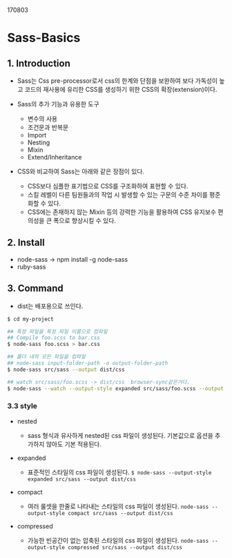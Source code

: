 170803

# Sass-Basics

## 1. Introduction
- Sass는 Css pre-processor로서 css의 한계와 단점을 보완하여 보다 가독성이 높고 코드의 재사용에 유리한 CSS를 생성하기 위한 CSS의 확장(extension)이다.
- Sass의 추가 기능과 유용한 도구
  - 변수의 사용
  - 조건문과 반복문
  - Import
  - Nesting
  - Mixin
  - Extend/Inheritance

- CSS와 비교하여 Sass는 아래와 같은 장점이 있다.
  - CSS보다 심플한 표기법으로 CSS를 구조화하여 표현할 수 있다.
  - 스킬 레벨이 다른 팀원들과의 작업 시 발생할 수 있는 구문의 수준 차이를 평준화할 수 있다.
  - CSS에는 존재하지 않는 Mixin 등의 강력한 기능을 활용하여 CSS 유지보수 편의성을 큰 폭으로 향상시킬 수 있다.

## 2. Install
  - node-sass -> npm install -g node-sass
  - ruby-sass

## 3. Command
- dist는 배포용으로 쓰인다.

```bash
$ cd my-project

## 특정 파일을 특정 파일 이름으로 컴파일
## Compile foo.scss to bar.css
$ node-sass foo.scss > bar.css

## 폴더 내의 모든 파일을 컴파일
## node-sass input-folder-path -o output-folder-path
$ node-sass src/sass --output dist/css

## watch src/sass/foo.scss -> dist/css  browser-sync같은거다.
$ node-sass --watch --output-style expanded src/sass/foo.scss --output dist/css 
```

### 3.3 style
- nested
  - sass 형식과 유사하게 nested된 css 파일이 생성된다. 기본값으로 옵션을 추가하지 않아도 기본 적용된다.

- expanded
  - 표준적인 스타일의 css 파일이 생성된다.
  `$ node-sass --output-style expanded src/sass --output dist/css`

- compact
  - 여러 룰셋을 한줄로 나타내는 스타일의 css 파일이 생성된다.
  `node-sass --output-style compact src/sass --output dist/css`

- compressed
  - 가능한 빈공간이 없는 압축된 스타일의 css 파일이 생성된다.
  `node-sass --output-style compressed src/sass --output dist/css`